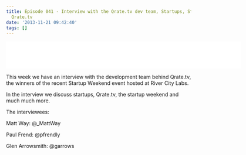 ```yaml
---
title: Episode 041 - Interview with the Qrate.tv dev team, Startups, Startup weekend,
  Qrate.tv
date: '2013-11-21 09:42:40'
tags: []
---
```


<iframe style="border: none" src="//html5-player.libsyn.com/embed/episode/id/2560690/height/75/width/640/theme/standard/direction/no/autoplay/no/autonext/no/thumbnail/yes/preload/no/no_addthis/no/" height="75" width="640" scrolling="no"  allowfullscreen webkitallowfullscreen mozallowfullscreen oallowfullscreen msallowfullscreen></iframe>

<!--more-->

This week we have an interview with the development team behind Qrate.tv, the winners of the recent Startup Weekend event hosted at River City Labs.

In the interview we discuss startups, Qrate.tv, the startup weekend and much much more.

The interviewees:

Matt Way: @_MattWay

Paul Frend: @pfrendly

Glen Arrowsmith: @garrows
